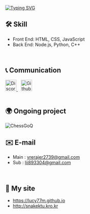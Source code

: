 <a href="https://git.io/typing-svg"><img src="https://readme-typing-svg.demolab.com?font=Fira+Code&size=25&pause=1000&color=F7F7F7&width=435&lines=Hello+There!+%F0%9F%91%BB%F0%9F%91%BB" alt="Typing SVG" /></a>

## 🛠️ Skill
* Front End: HTML, CSS, JavaScript
* Back End: Node.js, Python, C++
<br>

## 📞 Communication

<a href="https://discord.com/users/868361472043003934" target="_blank" style="margin-right: 10px;">
  <img src="https://fixcdn.hyonsu.com/attachments/1208011896322793494/1267711674064834580/discord.png?ex=66a9c800&is=66a87680&hm=0cd882db9cf85ea0c27fd554688fc504f764f76e838e8b2e4eee555ef5dfb8d6&" alt="Discord" width="35" height="35">
</a>
<a href="https://github.com/Lucy77m" target="_blank">
  <img src="https://fixcdn.hyonsu.com/attachments/1208011896322793494/1267715574813818900/github.png?ex=66b06322&is=66af11a2&hm=3ae4eb1c7da3d0e4a7bdebd96ea22b54d2e19ea49667ae11c70670304f5aaf97&=&format=webp&quality=lossless&width=350&height=350" alt="Github" width="35" height="35">
</a>

<br>
<br>

## 🌍 Ongoing project
![ChessGoQ](https://github.com/user-attachments/assets/95ef3dda-0615-4715-ba45-ee311556dee6)

## ✉️ E-mail

* Main : vrerajer2739@gmail.com
* Sub : lii893304@gmail.com
<br>

## 👻 My site
* https://lucy77m.github.io
* http://snakektu.kro.kr
<br>


